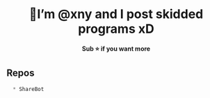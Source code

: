 

<h1 align="center">👋I’m @xny and I post skidded programs xD</h1>

<p align='center'>
  <b>Sub ⭐ if you want more</b><br>
</p>

## Repos
```js
  * ShareBot
```

